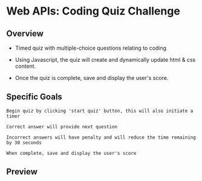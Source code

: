 # Web APIs: Coding Quiz Challenge

## Overview

* Timed quiz with multiple-choice questions relating to coding

* Using Javascript, the quiz will create and dynamically update html & css content.

* Once the quiz is complete, save and display the user's score. 

## Specific Goals

```
Begin quiz by clicking 'start quiz' button, this will also initiate a timer

Correct answer will provide next question

Incorrect answers will have penalty and will reduce the time remaining by 30 seconds

When complete, save and display the user's score
```

## Preview



